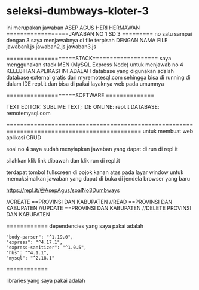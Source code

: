 # seleksi-dumbways-kloter-3
ini merupakan jawaban ASEP AGUS HERI HERMAWAN
==================JAWABAN NO 1 SD 3 =========
no satu sampai dengan 3 saya menjawabnya di file terpisah
DENGAN NAMA FILE
jawaban1.js
jawaban2.js
jawaban3.js

====================STACK===================
saya menggunakan stack MEN (MySQL Express Node) untuk menjawab no 4
KELEBIHAN APLIKASI INI ADALAH
database yang digunakan adalah database external gratis dari
myremotesql.com 
sehingga bisa di running di dalam IDE repl.it dan bisa di pakai layaknya web pada umumnya

====================SOFTWARE ==============

TEXT EDITOR: SUBLIME TEXT;
IDE ONLINE: repl.it
DATABASE: remotemysql.com


=============================================================================================
untuk membuat web aplikasi CRUD

soal no 4 saya sudah menyiapkan jawaban yang dapat di run di repl.it

silahkan klik link dibawah dan klik run di repl.it

terdapat tombol fullscreen di pojok kanan atas pada layar window untuk memaksimalkan jawaban yang dapat di buka di jendela browser yang baru


https://repl.it/@AsepAgus/soalNo3Dumbways



//CREATE 
==PROVINSI DAN KABUPATEN
//READ
==PROVINSI DAN KABUPATEN
//UPDATE
==PROVINSI DAN KABUPATEN
//DELETE PROVINSI DAN KABUPATEN

============
dependencies yang saya pakai adalah

    "body-parser": "^1.19.0",
    "express": "^4.17.1",
    "express-sanitizer": "^1.0.5",
    "hbs": "^4.1.1",
    "mysql": "^2.18.1"

============

libraries yang saya pakai adalah

 <link rel="stylesheet" href="https://stackpath.bootstrapcdn.com/bootstrap/4.5.0/css/bootstrap.min.css" integrity="sha384-9aIt2nRpC12Uk9gS9baDl411NQApFmC26EwAOH8WgZl5MYYxFfc+NcPb1dKGj7Sk" crossorigin="anonymous">
 <link rel="stylesheet" href="https://maxcdn.bootstrapcdn.com/bootstrap/3.4.1/css/bootstrap.min.css">
 <script src="https://code.jquery.com/jquery-3.5.1.slim.min.js" integrity="sha384-DfXdz2htPH0lsSSs5nCTpuj/zy4C+OGpamoFVy38MVBnE+IbbVYUew+OrCXaRkfj" crossorigin="anonymous"></script>
<script src="https://cdn.jsdelivr.net/npm/popper.js@1.16.0/dist/umd/popper.min.js" integrity="sha384-Q6E9RHvbIyZFJoft+2mJbHaEWldlvI9IOYy5n3zV9zzTtmI3UksdQRVvoxMfooAo" crossorigin="anonymous"></script>
<script src="https://stackpath.bootstrapcdn.com/bootstrap/4.5.0/js/bootstrap.min.js" integrity="sha384-OgVRvuATP1z7JjHLkuOU7Xw704+h835Lr+6QL9UvYjZE3Ipu6Tp75j7Bh/kR0JKI" crossorigin="anonymous"></script>
